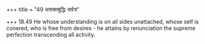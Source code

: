 +++
title = "49 असक्तबुद्धिः सर्वत्र"

+++
18.49 He whose understanding is on all sides unattached, whose self is
conered, who is free from desires - he attains by renunciation the
supreme perfection transcending all activity.
